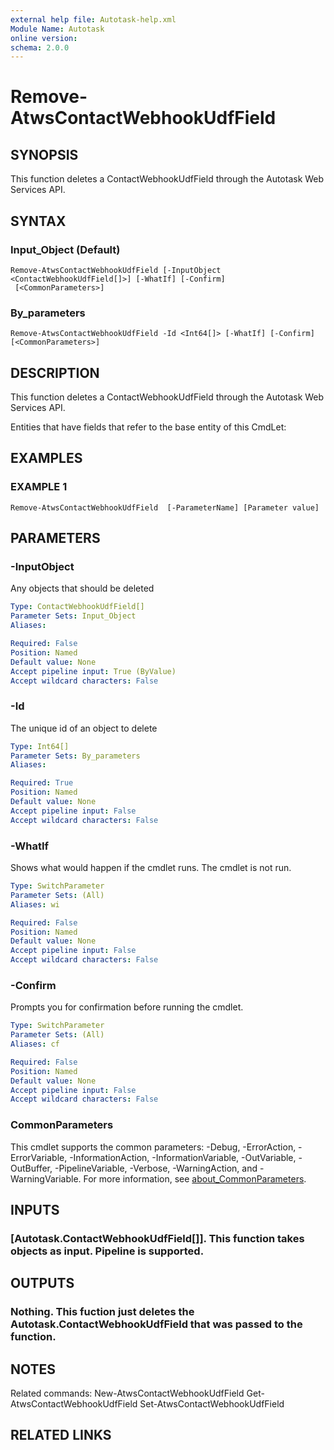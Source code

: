 ```yaml
---
external help file: Autotask-help.xml
Module Name: Autotask
online version:
schema: 2.0.0
---
```


# Remove-AtwsContactWebhookUdfField

## SYNOPSIS
This function deletes a ContactWebhookUdfField through the Autotask Web Services API.

## SYNTAX

### Input_Object (Default)
```
Remove-AtwsContactWebhookUdfField [-InputObject <ContactWebhookUdfField[]>] [-WhatIf] [-Confirm]
 [<CommonParameters>]
```

### By_parameters
```
Remove-AtwsContactWebhookUdfField -Id <Int64[]> [-WhatIf] [-Confirm] [<CommonParameters>]
```

## DESCRIPTION
This function deletes a ContactWebhookUdfField through the Autotask Web Services API.

Entities that have fields that refer to the base entity of this CmdLet:

## EXAMPLES

### EXAMPLE 1
```
Remove-AtwsContactWebhookUdfField  [-ParameterName] [Parameter value]
```

## PARAMETERS

### -InputObject
Any objects that should be deleted

```yaml
Type: ContactWebhookUdfField[]
Parameter Sets: Input_Object
Aliases:

Required: False
Position: Named
Default value: None
Accept pipeline input: True (ByValue)
Accept wildcard characters: False
```

### -Id
The unique id of an object to delete

```yaml
Type: Int64[]
Parameter Sets: By_parameters
Aliases:

Required: True
Position: Named
Default value: None
Accept pipeline input: False
Accept wildcard characters: False
```

### -WhatIf
Shows what would happen if the cmdlet runs.
The cmdlet is not run.

```yaml
Type: SwitchParameter
Parameter Sets: (All)
Aliases: wi

Required: False
Position: Named
Default value: None
Accept pipeline input: False
Accept wildcard characters: False
```

### -Confirm
Prompts you for confirmation before running the cmdlet.

```yaml
Type: SwitchParameter
Parameter Sets: (All)
Aliases: cf

Required: False
Position: Named
Default value: None
Accept pipeline input: False
Accept wildcard characters: False
```

### CommonParameters
This cmdlet supports the common parameters: -Debug, -ErrorAction, -ErrorVariable, -InformationAction, -InformationVariable, -OutVariable, -OutBuffer, -PipelineVariable, -Verbose, -WarningAction, and -WarningVariable. For more information, see [about_CommonParameters](http://go.microsoft.com/fwlink/?LinkID=113216).

## INPUTS

### [Autotask.ContactWebhookUdfField[]]. This function takes objects as input. Pipeline is supported.
## OUTPUTS

### Nothing. This fuction just deletes the Autotask.ContactWebhookUdfField that was passed to the function.
## NOTES
Related commands:
New-AtwsContactWebhookUdfField
 Get-AtwsContactWebhookUdfField
 Set-AtwsContactWebhookUdfField

## RELATED LINKS
